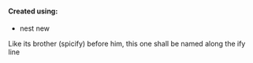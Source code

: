 #### Created using:

-   nest new <app-name>

Like its brother (spicify) before him, this one shall be named along the ify line
